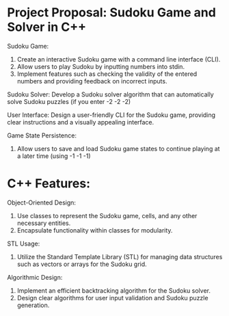 # Project Proposal: Sudoku Game and Solver in C++  

Sudoku Game:
1. Create an interactive Sudoku game with a command line interface (CLI).
2. Allow users to play Sudoku by inputting numbers into stdin.
3. Implement features such as checking the validity of the entered numbers and providing feedback on incorrect inputs.

Sudoku Solver:
Develop a Sudoku solver algorithm that can automatically solve Sudoku puzzles (if you enter -2 -2 -2)

User Interface:
Design a user-friendly CLI for the Sudoku game, providing clear instructions and a visually appealing interface.

Game State Persistence:
1. Allow users to save and load Sudoku game states to continue playing at a later time (using -1 -1 -1)

# C++ Features:
Object-Oriented Design:
1. Use classes to represent the Sudoku game, cells, and any other necessary entities.
2. Encapsulate functionality within classes for modularity.

STL Usage:
1. Utilize the Standard Template Library (STL) for managing data structures such as vectors or arrays for the Sudoku grid.

Algorithmic Design:
1. Implement an efficient backtracking algorithm for the Sudoku solver.
2. Design clear algorithms for user input validation and Sudoku puzzle generation.
